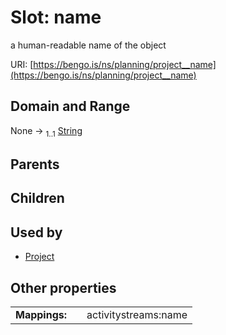 
# Slot: name


a human-readable name of the object

URI: [https://bengo.is/ns/planning/project__name](https://bengo.is/ns/planning/project__name)


## Domain and Range

None &#8594;  <sub>1..1</sub> [String](types/String.md)

## Parents


## Children


## Used by

 * [Project](Project.md)

## Other properties

|  |  |  |
| --- | --- | --- |
| **Mappings:** | | activitystreams:name |

